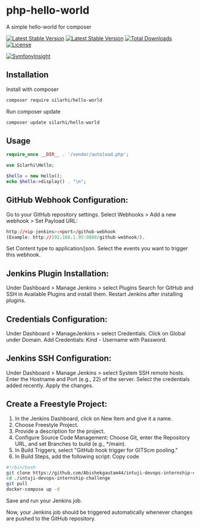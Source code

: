 # php-hello-world
A simple hello-world for composer

 [![Latest Stable Version](https://github.com/silarhi/php-hello-world/workflows/Tests/badge.svg)](https://github.com/silarhi/php-hello-world/workflows/Tests/badge.svg)
 [![Latest Stable Version](https://poser.pugx.org/silarhi/hello-world/v/stable)](https://packagist.org/packages/silarhi/hello-world)
[![Total Downloads](https://poser.pugx.org/silarhi/hello-world/downloads)](https://packagist.org/packages/silarhi/hello-world)
[![License](https://poser.pugx.org/silarhi/hello-world/license)](https://packagist.org/packages/silarhi/hello-world)


[![SymfonyInsight](https://insight.symfony.com/projects/5d582202-1186-4ce7-82c7-c4d3a2c11807/big.svg)](https://insight.symfony.com/projects/5d582202-1186-4ce7-82c7-c4d3a2c11807)

Installation
------------

Install with composer
``` bash
composer require silarhi/hello-world
```

Run composer update
``` bash
composer update silarhi/hello-world
```

Usage
-----

``` php
require_once __DIR__ . '/vendor/autoload.php';

use Silarhi\Hello;

$hello = new Hello();
echo $hello->display() . "\n";
```

GitHub Webhook Configuration:
-----------------------------
Go to your GitHub repository settings.
Select Webhooks > Add a new webhook > Set Payload URL: 

```r
http://<ip-jenkins>:<port>/github-webhook 
(Example: http://192.168.1.95:8080/github-webhook/).
```

Set Content type to application/json.
Select the events you want to trigger this webhook.

Jenkins Plugin Installation:
----------------------------

Under Dashboard > Manage Jenkins > select Plugins
Search for GitHub and SSH in Available Plugins and install them.
Restart Jenkins after installing plugins.


Credentials Configuration:
--------------------------


Under Dashboard > ManageJenkins > select Credentials.
Click on Global under Domain.
Add Credentials: Kind - Username with Password.


Jenkins SSH Configuration:
--------------------------

Under Dashboard > Manage Jenkins > select System SSH remote hosts.
Enter the Hostname and Port (e.g., 22) of the server.
Select the credentials added recently. Apply the changes.

Create a Freestyle Project:
---------------------------
1. In the Jenkins Dashboard, click on New Item and give it a name.
2. Choose Freestyle Project.
3. Provide a description for the project.
4. Configure Source Code Management: Choose Git, enter the Repository URL, and set Branches to build (e.g., */main).
5. In Build Triggers, select "GitHub hook trigger for GITScm pooling."
6. In Build Steps, add the following script:
Copy code
```bash
#!/bin/bash
git clone https://github.com/Abishekgautam44/intuji-devops-internship-challenge.git
cd ./intuji-devops-internship-challenge
git pull
docker-compose up -d
```
Save and run your Jenkins job.

Now, your Jenkins job should be triggered automatically whenever changes are pushed to the GitHub repository.

